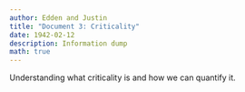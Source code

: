 ```yaml
---
author: Edden and Justin
title: "Document 3: Criticality"
date: 1942-02-12
description: Information dump
math: true
---
```


Understanding what criticality is and how we can quantify it.
<!--more-->